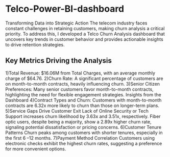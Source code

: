 # Telco-Power-BI-dashboard
Transforming Data into Strategic Action The telecom industry faces constant challenges in retaining customers, making churn analysis a critical priority. To address this, I developed a Telco Churn Analysis dashboard that uncovers key trends in customer behavior and provides actionable insights to drive retention strategies. 
## Key Metrics Driving the Analysis
1)Total Revenue: $16.06M from Total Charges, with an average monthly charge of $64.76.
2)Churn Rate: A significant percentage of customers are on month-to-month contracts, heavily influencing churn.
3)Senior Citizen Preferences: Many senior customers favor month-to-month contracts, highlighting the need for flexible engagement strategies.
Insights from the Dashboard
4)Contract Types and Churn:
Customers with month-to-month contracts are 6.32x more likely to churn than those on longer-term plans.
5)Service Gaps Drive Customer Exit
Lack of Online Security or Tech Support increases churn likelihood by 3.63x and 3.51x, respectively.
Fiber optic users, despite being a majority, show a 2.89x higher churn rate, signaling potential dissatisfaction or pricing concerns.
6)Customer Tenure Patterns
Churn peaks among customers with shorter tenures, especially in the first 6 –12 months.
7)Payment Method Correlation
Customers using electronic checks exhibit the highest churn rates, suggesting a preference for more convenient options.
